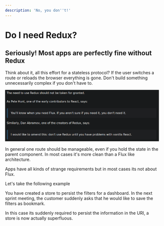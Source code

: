 ```yaml
---
description: 'No, you don''t!'
---
```


# Do I need Redux?

## Seriously! Most apps are perfectly fine without Redux

Think about it, all this effort for a stateless protocol? If the user switches a route or reloads the browser everything is gone. Don't build something unnecessarily complex if you don't have to. 

![](.gitbook/assets/image%20%288%29.png)

In general one route should be manageable, even if you hold the state in the parent component. In most cases it's more clean than a Flux like architecture.

Apps have all kinds of strange requirements but in most cases its not about Flux. 

Let's take the following example

You have created a store to persist the filters for a dashboard. In the next sprint meeting, the customer suddenly asks that he would like to save the filters as bookmark.

In this case its suddenly required to persist the information in the URI, a store is now actually superfluous.

